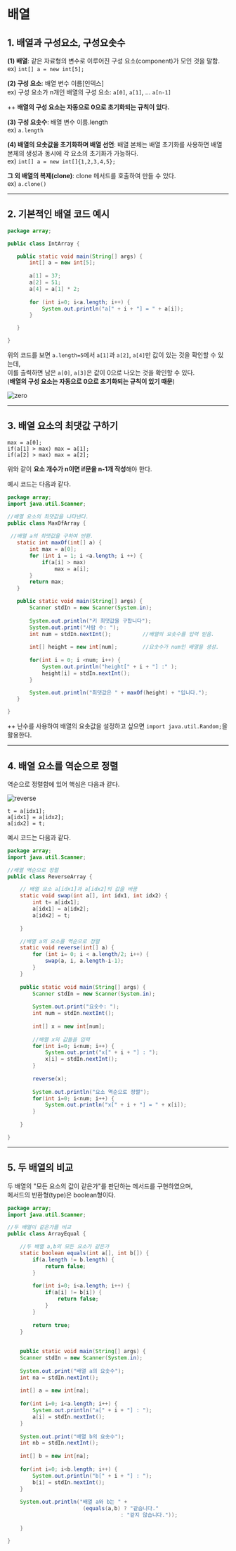 # 배열

## 1. 배열과 구성요소, 구성요솟수

**(1) 배열**: 같은 자료형의 변수로 이루어진 구성 요소(component)가 모인 것을 말함.<br>
  ex) `int[] a = new int[5];`
 
**(2) 구성 요소**: 배열 변수 이름[인덱스] <br>
  ex) 구성 요소가 n개인 배열의 구성 요소: `a[0]`, `a[1]`, ... `a[n-1]`
  
  ++ **배열의 구성 요소는 자동으로 0으로 초기화되는 규칙이 있다.**
 
 
**(3) 구성 요솟수**: 배열 변수 이름.length <br>
  ex) `a.length`
  
**(4) 배열의 요솟값을 초기화하며 배열 선언**: 배열 본체는 배열 초기화를 사용하면 배열 본체의 생성과 동시에 각 요소의 초기화가 가능하다.<br>
  ex) `int[] a = new int[]{1,2,3,4,5};`
  
**그 외 배열의 복제(clone)**: clone 메서드를 호출하여 만들 수 있다.<br>
  ex) `a.clone()`
 
 ---
 
 ## 2. 기본적인 배열 코드 예시
 
 ```java
 package array;

public class IntArray {

	public static void main(String[] args) {
		int[] a = new int[5];
		
		a[1] = 37;
		a[2] = 51;
		a[4] = a[1] * 2;
		
		for (int i=0; i<a.length; i++) {
			System.out.println("a[" + i + "] = " + a[i]);
		}

	}

}
```

위의 코드를 보면 `a.length=5`에서 `a[1]`과 `a[2]`, `a[4]`만 값이 있는 것을 확인할 수 있는데,<br>
이를 출력하면 남은 `a[0]`, `a[3]`은 값이 0으로 나오는 것을 확인할 수 있다.<br>
(**배열의 구성 요소는 자동으로 0으로 초기화되는 규칙이 있기 때문**)

![zero](https://user-images.githubusercontent.com/84573261/126479444-6f6dd5b0-0e09-40d4-bd69-47a6065a753a.PNG)

 ---
 
 ## 3. 배열 요소의 최댓값 구하기
 
 ```hash
 max = a[0];
 if(a[1] > max) max = a[1];
 if(a[2] > max) max = a[2];
 ```
 
 위와 같이 **요소 개수가 n이면 if문을 n-1개 작성**해야 한다.
 
 예시 코드는 다음과 같다.
 
 ```java
package array;
import java.util.Scanner;

//배열 요소의 최댓값을 나타낸다.
public class MaxOfArray {
	
  //배열 a의 최댓값을 구하여 반환.
	static int maxOf(int[] a) {
		int max = a[0];
		for (int i = 1; i <a.length; i ++) {
			if(a[i] > max)
				max = a[i];
		}
		return max;
	}

	public static void main(String[] args) {
		Scanner stdIn = new Scanner(System.in);
		
		System.out.println("키 최댓값을 구합니다");
		System.out.print("사람 수: ");
		int num = stdIn.nextInt();          //배열의 요솟수를 입력 받음.
		
		int[] height = new int[num];        //요솟수가 num인 배열을 생성.
		
		for(int i = 0; i <num; i++) {
			System.out.println("height[" + i + "] :" );
			height[i] = stdIn.nextInt();
		}

		System.out.println("최댓값은 " + maxOf(height) + "입니다.");
	}

}
```

++ 난수를 사용하여 배열의 요솟값을 설정하고 싶으면 `import java.util.Random;`을 활용한다.

---

## 4. 배열 요소를 역순으로 정렬

역순으로 정렬함에 있어 핵심은 다음과 같다.

![reverse](https://user-images.githubusercontent.com/84573261/126478579-e0e3f01d-5878-4923-a9aa-c2319d923c09.jpg)

```hash
t = a[idx1];
a[idx1] = a[idx2];
a[idx2] = t;
```

예시 코드는 다음과 같다.

```java
package array;
import java.util.Scanner;

//배열 역순으로 정렬
public class ReverseArray {

	// 배열 요소 a[idx1]과 a[idx2]의 값을 바꿈
	static void swap(int a[], int idx1, int idx2) {
		int t= a[idx1];
		a[idx1] = a[idx2];
		a[idx2] = t;
		
	}

	//배열 a의 요소를 역순으로 정렬
	static void reverse(int[] a) {
		for (int i= 0; i < a.length/2; i++) {
			swap(a, i, a.length-i-1);
		}
	}
	
	public static void main(String[] args) {
		Scanner stdIn = new Scanner(System.in);
		
		System.out.print("요솟수: ");
		int num = stdIn.nextInt();
		
		int[] x = new int[num];
		
		//배열 x의 값들을 입력
		for(int i=0; i<num; i++) {
			System.out.print("x[" + i + "] : ");
			x[i] = stdIn.nextInt();
		}
		
		reverse(x);
		
		System.out.println("요소 역순으로 정렬");
		for(int i=0; i<num; i++) {
			System.out.println("x[" + i + "] = " + x[i]);
		}
		
	}

}
```

---

## 5. 두 배열의 비교

두 배열의 "모든 요소의 값이 같은가"를 판단하는 메서드를 구현하였으며, <br>
메서드의 반환형(type)은 boolean형이다.

```java
package array;
import java.util.Scanner;

//두 배열이 같은가를 비교
public class ArrayEqual {

	//두 배열 a,b의 모든 요소가 같은가
	static boolean equals(int a[], int b[]) {
		if(a.length != b.length) {
			return false;
		}
		
		for(int i=0; i<a.length; i++) {
			if(a[i] != b[i]) {
				return false;
			}
		}
		
		return true;
	}
	
	
	public static void main(String[] args) {
	Scanner stdIn = new Scanner(System.in);
	
	System.out.print("배열 a의 요솟수");
	int na = stdIn.nextInt();
	
	int[] a = new int[na];
	
	for(int i=0; i<a.length; i++) {
		System.out.println("a[" + i + "] : ");
		a[i] = stdIn.nextInt();
	}
	
	System.out.print("배열 b의 요솟수");
	int nb = stdIn.nextInt();
	
	int[] b = new int[na];
	
	for(int i=0; i<b.length; i++) {
		System.out.println("b[" + i + "] : ");
		b[i] = stdIn.nextInt();
	}
	
	System.out.println("배열 a와 b는 " +
						(equals(a,b) ? "같습니다."
									: "같지 않습니다."));
		
	}

}
```






 

 
 
